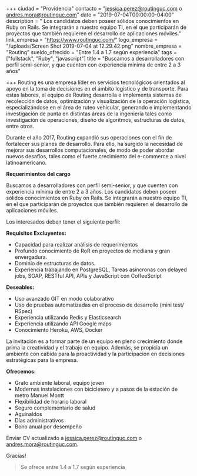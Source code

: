 +++
ciudad = "Providencia"
contacto = "jessica.perez@routinguc.com o andres.mora@routinguc.com"
date = "2019-07-04T00:00:00-04:00"
description = " Los candidatos deben poseer sólidos conocimientos en Ruby on Rails. Se integrarán a nuestro equipo TI, en el que participarán de proyectos que también requieren el desarrollo de aplicaciones móviles."
link_empresa = "https://www.routinguc.com/"
logo_empresa = "/uploads/Screen Shot 2019-07-04 at 12.29.42.png"
nombre_empresa = "Routing"
sueldo_ofrecido = "Entre 1.4 a 1.7 según experiencia"
tags = ["fullstack", "Ruby", "javascript"]
title = "Buscamos a desarrolladores con perfil semi-senior, y que cuenten con experiencia mínima de entre 2 a 3 años"

+++
Routing es una empresa líder en servicios tecnológicos orientados al apoyo en la toma de decisiones en el ámbito logístico y de transporte. Para estas labores, el equipo de Routing desarrolla e implementa sistemas de recolección de datos, optimización y visualización de la operación logística, especializándose en el área de ruteo vehicular, generando e implementando investigación de punta en distintas áreas de la ingeniería tales como investigación de operaciones, diseño de algoritmos, estructuras de datos, entre otros.

Durante el año 2017, Routing expandió sus operaciones con el fin de fortalecer sus planes de desarrollo. Para ello, ha surgido la necesidad de mejorar sus desarrollos computacionales, de modo de poder abordar nuevos desafíos, tales como el fuerte crecimiento del e-commerce a nivel latinoamericano.

**Requerimientos del cargo**

Buscamos a desarrolladores con perfil semi-senior, y que cuenten con experiencia mínima de entre 2 a 3 años. Los candidatos deben poseer sólidos conocimientos en Ruby on Rails. Se integrarán a nuestro equipo TI, en el que participarán de proyectos que también requieren el desarrollo de aplicaciones móviles.

Los interesados deben tener el siguiente perfil:

**Requisitos Excluyentes:**

* Capacidad para realizar análisis de requerimientos
* Profundo conocimiento de RoR en proyectos de mediana y gran envergadura.
* Dominio de estructuras de datos.
* Experiencia trabajando en PostgreSQL, Tareas asíncronas con delayed jobs, SOAP, RESTful API, APIs y JavaScript con CoffeeScript

**Deseables:**

* Uso avanzado GIT en modo colaborativo
* Uso de pruebas automatizadas en el proceso de desarrollo (mini test/ RSpec)
* Experiencia utilizando Redis y Elasticsearch
* Experiencia utilizando API Google maps
* Conocimiento Heroku, AWS, Docker

La invitación es a formar parte de un equipo en pleno crecimiento donde prima la creatividad y el trabajo en equipo. Además, se propicia un ambiente con cabida para la proactividad y la participación en decisiones estratégicas para la empresa.

**Ofrecemos:**

* Grato ambiente laboral, equipo joven
* Modernas instalaciones con bicicletero y a pasos de la estación de metro Manuel Montt
* Flexibilidad de horario laboral
* Seguro complementario de salud
* Aguinaldos
* Días administrativos
* Bono anual por desempeño

Enviar CV actualizado a [jessica.perez@routinguc.com](mailto:jessica.perez@routinguc.com) o [andres.mora@routinguc.com](mailto:andres.mora@routinguc.com).

Gracias!

> Se ofrece entre 1.4 a 1.7 según experiencia